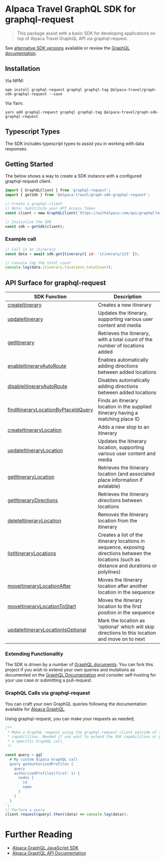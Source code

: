 # Alpaca Travel GraphQL SDK for graphql-request

> This package assist with a basic SDK for developing applications on top of
> Alpaca Travel GraphQL API via graphql-request.

See [alternative SDK versions](/packages) available or review the [GraphQL documentation](https://github.com/AlpacaTravel/graphql-docs).

## Installation

Via NPM:

```
npm install graphql-request graphql graphql-tag @alpaca-travel/graph-sdk-graphql-request --save
```

Via Yarn:

```
yarn add graphql-request graphql graphql-tag @alpaca-travel/graph-sdk-graphql-request
```

## Typescript Types

The SDK includes typescript types to assist you in working with data responses.

## Getting Started

The below shows a way to create a SDK instance with a configured graphql-request
client.

```javascript
import { GraphQLClient } from 'graphql-request';
import { getSdk } from '@alpaca-travel/graph-sdk-graphql-request';

// Create a graphql-client
// Note: Substitute your API Access Token
const client = new GraphQLClient(`https://withalpaca.com/api/graphql?accessToken=xxx`);

// Initialise the SDK
const sdk = getSdk(client);
```

### Example call

```javascript
// Call in an itinerary
const data = await sdk.getItinerary({ id: 'itinerary/123' });

// Console log the total count
console.log(data.itinerary.locations.totalCount);
```

## API Surface for graphql-request

| SDK Function                                                                                | Description                                                                                                                                    |
| ------------------------------------------------------------------------------------------- | ---------------------------------------------------------------------------------------------------------------------------------------------- |
| [createItinerary](/graphql/create-itinerary.graphql)                                        | Creates a new itinerary                                                                                                                        |
| [updateItinerary](/graphql/update-itinerary.graphql)                                        | Updates the itinerary, supporting various user content and media                                                                               |
| [getItinerary](/graphql/get-itinerary.graphql)                                              | Retrieves the itinerary, with a total count of the number of locations added                                                                   |
| [enableItineraryAutoRoute](/graphql/enable-itinerary-auto-route.graphql)                    | Enables automatically adding directions between added locations                                                                                |
| [disableItineraryAutoRoute](/graphql/disable-itinerary-auto-route.graphql)                  | Disables automatically adding directions between added locations                                                                               |
| [findItineraryLocationByPlaceIdQuery](/graphql/find-itinerary-location-by-place-id.graphql) | Finds an itinerary location in the supplied itinerary having a matching place ID                                                               |
| [createItineraryLocation](/graphql/create-itinerary-location.graphql)                       | Adds a new stop to an itinerary                                                                                                                |
| [updateItineraryLocation](/graphql/update-itinerary-location.graphql)                       | Updates the itinerary location, supporting various user content and media                                                                      |
| [getItineraryLocation](/graphql/get-itinerary-location.graphql)                             | Retrieves the itinerary location (and associated place information if avialable)                                                               |
| [getItineraryDirections](/graphql/get-itinerary-directions.graphql)                         | Retrieves the itinerary directions between locations                                                                                           |
| [deleteItineraryLocation](/graphql/delete-itinerary-location.graphql)                       | Removes the itinerary location from the itinerary                                                                                              |
| [listItineraryLocations](/graphql/list-itinerary-locations.graphql)                         | Creates a list of the itinerary locations in sequence, exposing directions between the locations (such as distance and durations or polylines) |
| [moveItineraryLocationAfter](/graphql/move-itinerary-location-after.graphql)                | Moves the itinerary location after another location in the sequence                                                                            |
| [moveItineraryLocationToStart](/graphql/move-itinerary-location-to-start.graphql)           | Moves the itinerary location to the first position in the sequence                                                                             |
| [updateItineraryLocationIsOptional](/graphql/update-itinerary-location-is-optional.graphql) | Mark the location as 'optional' which will skip directions to this location and move on to next                                                |

### Extending Functionality

The SDK is driven by a number of [GraphQL documents](/graphql). You can
fork this project if you wish to extend your own queries and mutations as
documented on the [GraphQL Documentation](https://github.com/AlpacaTravel/graphql-docs)
and consider self-hosting for your use case or submitting a pull-request.

### GraphQL Calls via graphql-request

You can craft your own GraphQL queries following the documentation available
for [Alpaca GraphQL](https://github.com/AlpacaTravel/graphql-docs).

Using graphql-request, you can make your requests as needed;

```javascript
/**
 * Make a GraphQL request using the graphql-request client outside of the SDK
 * capabilities. Needed if you want to extend the SDK capabilities or perform
 * a specific GraphQL call.
 */

const query = gql`
  # My custom Alpaca GraphQL call
  query getAuthorizedProfiles {
    query
    authorizedProfiles(first: 1) {
      nodes {
        id
        name
      }
    }
  }
`;
// Perform a query
client.request(query).then((data) => console.log(data));
```

# Further Reading

- [Alpaca GraphQL JavaScript SDK](/README.md)
- [Alpaca GraphQL API Documentation](https://github.com/AlpacaTravel/graphql-docs)
